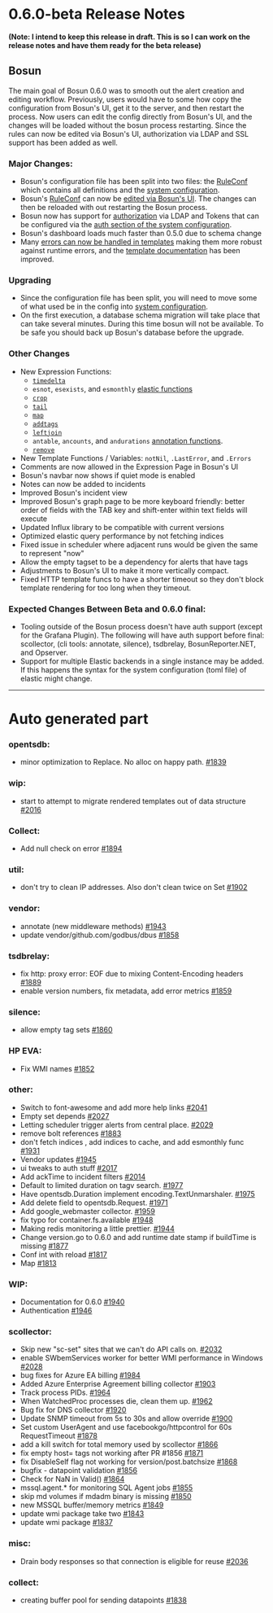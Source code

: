 # 0.6.0-beta Release Notes

**(Note: I intend to keep this release in draft. This is so I can work on the release notes and have them ready for the beta release)**

## Bosun

The main goal of Bosun 0.6.0 was to smooth out the alert creation and editing workflow. Previously, users would have to some how copy the configuration from Bosun's UI, get it to the server, and then restart the process. Now users can edit the config directly from Bosun's UI, and the changes will be loaded without the bosun process restarting. Since the rules can now be edited via Bosun's UI, authorization via LDAP and SSL support has been added as well.


### Major Changes:

 - Bosun's configuration file has been split into two files: the [RuleConf](https://bosun.org) which contains all definitions and the [system configuration](https://bosun.org/system_configuration).
 - Bosun's [RuleConf](https://bosun.org/definitions) can now be [edited via Bosun's UI](https://bosun.org/usage#definition-rule-saving). The changes can then be reloaded with out restarting the Bosun process.
 - Bosun now has support for [authorization](https://bosun.org/admin#authentication) via LDAP and Tokens that can be configured via the [auth section of the system configuration](https://bosun.org/system_configuration#authconf).
 - Bosun's dashboard loads much faster than 0.5.0 due to schema change
 - Many [errors can now be handled in templates](https://bosun.org/definitions#template-error-handling) making them more robust against runtime errors, and the [template documentation](https://bosun.org/definitions#templates) has been improved.

### Upgrading
 - Since the configuration file has been split, you will need to move some of what used be in the config into [system configuration](https://bosun.org/system_configuration).
 - On the first execution, a database schema migration will take place that can take several minutes. During this time bosun will not be available. To be safe you should back up Bosun's database before the upgrade.

### Other Changes
 - New Expression Functions:
   - [`timedelta`](https://bosun.org/expressions#timedeltaseriesset-seriesset)
   - `esnot`, `esexists`, and `esmonthly` [elastic functions](https://bosun.org/expressions#elastic-query-functions)
   - [`crop`](https://bosun.org/expressions#cropseries-seriesset-start-numberset-end-numberset-seriesset)
   - [`tail`](https://bosun.org/expressions#tailseriesset-num-numberset-seriesset)
   - [`map`](https://bosun.org/expressions#mapseries-seriesset-subexpr-numbersetexpr-seriesset)
   - [`addtags`](https://bosun.org/expressions#addtagsseriesset-group-string-seriesset)
   - [`leftjoin`](https://bosun.org/expressions#leftjointagscsv-string-datacsv-string-numberset-table)
   - `antable`, `ancounts`, and `andurations` [annotation functions](http://bosun.org/expressions#annotation-query-functions).
   - [`remove`](https://bosun.org/expressions#removeseriesset-string-seriesset)
 - New Template Functions / Variables: `notNil`, `.LastError`, and `.Errors`
 - Comments are now allowed in the Expression Page in Bosun's UI
 - Bosun's navbar now shows if quiet mode is enabled
 - Notes can now be added to incidents
 - Improved Bosun's incident view
 - Improved Bosun's graph page to be more keyboard friendly: better order of fields with the TAB key and shift-enter within text fields will execute
 - Updated Influx library to be compatible with current versions
 - Optimized elastic query performance by not fetching indices
 - Fixed issue in scheduler where adjacent runs would be given the same to represent "now"
 - Allow the empty tagset to be a dependency for alerts that have tags
 - Adjustments to Bosun's UI to make it more vertically compact.
 - Fixed HTTP template funcs to have a shorter timeout so they don't block template rendering for too long when they timeout.
 
 ### Expected Changes Between Beta and 0.6.0 final:
  - Tooling outside of the Bosun process doesn't have auth support (except for the Grafana Plugin). The following will have auth support before final: scollector, (cli tools: annotate, silence), tsdbrelay, BosunReporter.NET, and Opserver.
  - Support for multiple Elastic backends in a single instance may be added. If this happens the syntax for the system configuration (toml file) of elastic might change.
  

--- 
# Auto generated part





### opentsdb: ###
  -  minor optimization to Replace. No alloc on happy path. [#1839](https://github.com/bosun-monitor/bosun/pull/1839)

### wip: ###
  -  start to attempt to migrate rendered templates out of data structure [#2016](https://github.com/bosun-monitor/bosun/pull/2016)

### Collect: ###
  -  Add null check on error [#1894](https://github.com/bosun-monitor/bosun/pull/1894)

### util: ###
  -  don't try to clean IP addresses. Also don't clean twice on Set [#1902](https://github.com/bosun-monitor/bosun/pull/1902)

### vendor: ###
  -  annotate (new middleware methods) [#1943](https://github.com/bosun-monitor/bosun/pull/1943)
  -  update vendor/github.com/godbus/dbus [#1858](https://github.com/bosun-monitor/bosun/pull/1858)

### tsdbrelay: ###
  -  fix http: proxy error: EOF due to mixing Content-Encoding headers [#1889](https://github.com/bosun-monitor/bosun/pull/1889)
  -  enable version numbers, fix metadata, add error metrics [#1859](https://github.com/bosun-monitor/bosun/pull/1859)

### silence: ###
  -  allow empty tag sets [#1860](https://github.com/bosun-monitor/bosun/pull/1860)

### HP EVA: ###
  -  Fix WMI names [#1852](https://github.com/bosun-monitor/bosun/pull/1852)

### other: ###
  - Switch to font-awesome and add more help links [#2041](https://github.com/bosun-monitor/bosun/pull/2041)
  - Empty set depends [#2027](https://github.com/bosun-monitor/bosun/pull/2027)
  - Letting scheduler trigger alerts from central place. [#2029](https://github.com/bosun-monitor/bosun/pull/2029)
  - remove bolt references [#1883](https://github.com/bosun-monitor/bosun/pull/1883)
  - don't fetch indices , add indices to cache, and add esmonthly func [#1931](https://github.com/bosun-monitor/bosun/pull/1931)
  - Vendor updates [#1945](https://github.com/bosun-monitor/bosun/pull/1945)
  - ui tweaks to auth stuff [#2017](https://github.com/bosun-monitor/bosun/pull/2017)
  - Add ackTime to incident filters [#2014](https://github.com/bosun-monitor/bosun/pull/2014)
  - Default to limited duration on tagv search. [#1977](https://github.com/bosun-monitor/bosun/pull/1977)
  - Have opentsdb.Duration implement encoding.TextUnmarshaler. [#1975](https://github.com/bosun-monitor/bosun/pull/1975)
  - Add delete field to opentsdb.Request. [#1971](https://github.com/bosun-monitor/bosun/pull/1971)
  - Add google_webmaster collector. [#1959](https://github.com/bosun-monitor/bosun/pull/1959)
  - fix typo for container.fs.available [#1948](https://github.com/bosun-monitor/bosun/pull/1948)
  - Making redis monitoring a little prettier. [#1944](https://github.com/bosun-monitor/bosun/pull/1944)
  - Change version.go to 0.6.0 and add runtime date stamp if buildTime is missing [#1877](https://github.com/bosun-monitor/bosun/pull/1877)
  - Conf int with reload [#1817](https://github.com/bosun-monitor/bosun/pull/1817)
  - Map [#1813](https://github.com/bosun-monitor/bosun/pull/1813)

### WIP: ###
  -  Documentation for 0.6.0 [#1940](https://github.com/bosun-monitor/bosun/pull/1940)
  -  Authentication [#1946](https://github.com/bosun-monitor/bosun/pull/1946)

### scollector: ###
  -  Skip new "sc-set" sites that we can't do API calls on. [#2032](https://github.com/bosun-monitor/bosun/pull/2032)
  -  enable SWbemServices worker for better WMI performance in Windows [#2028](https://github.com/bosun-monitor/bosun/pull/2028)
  -  bug fixes for Azure EA billing [#1984](https://github.com/bosun-monitor/bosun/pull/1984)
  -  Added Azure Enterprise Agreement billing collector [#1903](https://github.com/bosun-monitor/bosun/pull/1903)
  -  Track process PIDs. [#1964](https://github.com/bosun-monitor/bosun/pull/1964)
  -  When WatchedProc processes die, clean them up. [#1962](https://github.com/bosun-monitor/bosun/pull/1962)
  -  Bug fix for DNS collector [#1920](https://github.com/bosun-monitor/bosun/pull/1920)
  -  Update SNMP timeout from 5s to 30s and allow override [#1900](https://github.com/bosun-monitor/bosun/pull/1900)
  -  Set custom UserAgent and use facebookgo/httpcontrol for 60s RequestTimeout [#1878](https://github.com/bosun-monitor/bosun/pull/1878)
  -  add a kill switch for total memory used by scollector [#1866](https://github.com/bosun-monitor/bosun/pull/1866)
  -  fix empty host= tags not working after PR #1856 [#1871](https://github.com/bosun-monitor/bosun/pull/1871)
  -  fix DisableSelf flag not working for version/post.batchsize [#1868](https://github.com/bosun-monitor/bosun/pull/1868)
  -  bugfix - datapoint validation [#1856](https://github.com/bosun-monitor/bosun/pull/1856)
  -  Check for NaN in Valid() [#1864](https://github.com/bosun-monitor/bosun/pull/1864)
  -  mssql.agent.* for monitoring SQL Agent jobs [#1855](https://github.com/bosun-monitor/bosun/pull/1855)
  -  skip md volumes if mdadm binary is missing [#1850](https://github.com/bosun-monitor/bosun/pull/1850)
  -  new MSSQL buffer/memory metrics [#1849](https://github.com/bosun-monitor/bosun/pull/1849)
  -  update wmi package take two [#1843](https://github.com/bosun-monitor/bosun/pull/1843)
  -  update wmi package [#1837](https://github.com/bosun-monitor/bosun/pull/1837)

### misc: ###
  -  Drain body responses so that connection is eligible for reuse [#2036](https://github.com/bosun-monitor/bosun/pull/2036)

### collect: ###
  -  creating buffer pool for sending datapoints [#1838](https://github.com/bosun-monitor/bosun/pull/1838)
